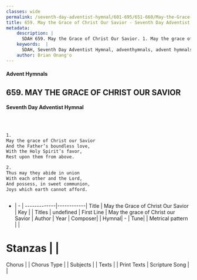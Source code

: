 ```yaml
---
classes: wide
permalink: /seventh-day-adventist-hymnal/601-695/651-660/May-the-Grace-of-Christ-Our-Savior/
title: 659. May the Grace of Christ Our Savior - Seventh Day Adventist Hymnal
metadata:
    description: |
      SDAH 659. May the Grace of Christ Our Savior. 1. May the grace of Christ our Savior And the Father’s boundless love, With the Holy Spirit’s favor, Rest upon them from above.
    keywords:  |
      SDAH, Seventh Day Adventist Hymnal, adventhymnals, advent hymnals, May the Grace of Christ Our Savior, May the grace of Christ our Savior 
    author: Brian Onang'o
---
```


#### Advent Hymnals
## 659. MAY THE GRACE OF CHRIST OUR SAVIOR
#### Seventh Day Adventist Hymnal

```txt



1.
May the grace of Christ our Savior
And the Father’s boundless love,
With the Holy Spirit’s favor,
Rest upon them from above.

2.
Thus may they abide in union
With each other and the Lord,
And possess, in sweet communion,
Joys which earth cannot afford.



```

- |   -  |
-------------|------------|
Title | May the Grace of Christ Our Savior |
Key |  |
Titles | undefined |
First Line | May the grace of Christ our Savior |
Author | 
Year | 
Composer|  |
Hymnal|  - |
Tune|  |
Metrical pattern | |
# Stanzas |  |
Chorus |  |
Chorus Type |  |
Subjects |  |
Texts |  |
Print Texts | 
Scripture Song |  |
  
